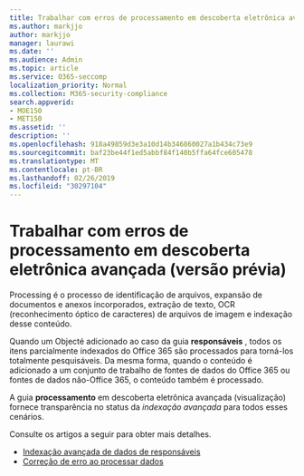 ```yaml
---
title: Trabalhar com erros de processamento em descoberta eletrônica avançada (versão prévia)
ms.author: markjjo
author: markjjo
manager: laurawi
ms.date: ''
ms.audience: Admin
ms.topic: article
ms.service: O365-seccomp
localization_priority: Normal
ms.collection: M365-security-compliance
search.appverid:
- MOE150
- MET150
ms.assetid: ''
description: ''
ms.openlocfilehash: 918a49859d3e3a10d14b346860027a1b434c73e9
ms.sourcegitcommit: baf23be44f1ed5abbf84f140b5ffa64fce605478
ms.translationtype: MT
ms.contentlocale: pt-BR
ms.lasthandoff: 02/26/2019
ms.locfileid: "30297104"
---
```

# <a name="work-with-processing-errors-in-advanced-ediscovery-preview"></a>Trabalhar com erros de processamento em descoberta eletrônica avançada (versão prévia)

Processing é o processo de identificação de arquivos, expansão de documentos e anexos incorporados, extração de texto, OCR (reconhecimento óptico de caracteres) de arquivos de imagem e indexação desse conteúdo.  

Quando um Objecté adicionado ao caso da guia **responsáveis** , todos os itens parcialmente indexados do Office 365 são processados para torná-los totalmente pesquisáveis.  Da mesma forma, quando o conteúdo é adicionado a um conjunto de trabalho de fontes de dados do Office 365 ou fontes de dados não-Office 365, o conteúdo também é processado.

A guia **processamento** em descoberta eletrônica avançada (visualização) fornece transparência no status da *indexação avançada* para todos esses cenários.

Consulte os artigos a seguir para obter mais detalhes.

- [Indexação avançada de dados de responsáveis](indexing-custodian-data.md)
- [Correção de erro ao processar dados](error-remediation.md)
